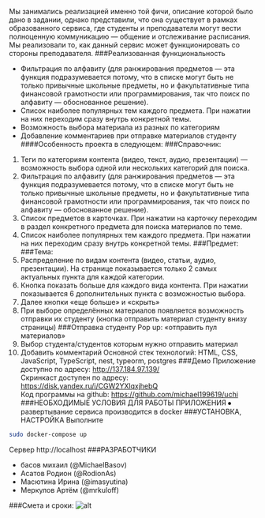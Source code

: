 Мы занимались реализацией именно той фичи, описание которой было дано в задании, однако представили, что она существует в рамках образованного сервиса, где студенты и преподаватели могут вести полноценную коммуникацию — общение и отслеживание расписания. Мы реализовали то, как данный сервис может функционировать со стороны преподавателя.
###Реализованная функциональность
- Фильтрация по алфавиту (для ранжирования предметов — эта функция подразумевается потому, что в списке могут быть не только привычные школьные предметы, но и факультативные типа финансовой грамотности или программирования, так что поиск по алфавиту — обоснованное решение).
- Список наиболее популярных тем каждого предмета. При нажатии на них переходим сразу внутрь конкретной темы.
- Возможность выбора материала из разных по категориям 
- Добавление комментариев при отправке материалов студенту 
####Особенность проекта в следующем:
###Справочник: 
 1. Теги по категориям контента (видео, текст, аудио, презентации) — возможность выбора одной или нескольких категорий для поиска. 
 2. Фильтрация по алфавиту (для ранжирования предметов — эта функция подразумевается потому, что в списке могут быть не только привычные школьные предметы, но и факультативные типа финансовой грамотности или программирования, так что поиск по алфавиту — обоснованное решение).
 3. Список предметов в карточках. При нажатии на карточку переходим в раздел конкретного предмета для поиска материалов по теме. 
 4. Список наиболее популярных тем каждого предмета. При нажатии на них переходим сразу внутрь конкретной темы.
###Предмет: 
###Тема:
 5. Распределение по видам контента (видео, статьи, аудио, презентации). На странице показывается только 2 самых актуальных пункта для каждой категории. 
 6. Кнопка показать больше для каждого вида контента. При нажатии показывается 6 дополнительных пункта с возможностью выбора. 
 7. Далее кнопки «еще больше» и «скрыть» 
 8. При выборе определённых материалов появляется возможность отправки их студенту (кнопка отправить материал студенту внизу страницы)
###Отправка студенту 
Pop up: «отправить пул материалов» 
 9. Выбор студента/студентов которым нужно отправить материал 
 10. Добавить комментарий
Основной стек технологий:
HTML, CSS, JavaScript, TypeScript, nest, typeorm, postgres
###Демо
Приложение доступно по адресу: http://137.184.97.139/ \
Скринкаст доступен по адресу: https://disk.yandex.ru/i/CGW2YXlqxjhebQ \
Код программы на github: https://github.com/michael199619/uchi
###НЕОБХОДИМЫЕ УСЛОВИЯ ДЛЯ РАБОТЫ ПРИЛОЖЕНИЯ
⦁	развертывание сервиса производится в docker
###УСТАНОВКА, НАСТРОЙКА
Выполните
```sh
sudo docker-compose up
```
Сервер http://localhost
###РАЗРАБОТЧИКИ
- басов михаил (@MichaelBasov)
- Асатов Родион (@RodionAs)
- Масютина Ирина (@imasyutina)
- Меркулов Артём (@mrkuloff)

###Смета и сроки:
![alt](https://i.ibb.co/w42t99v/image.jpg)